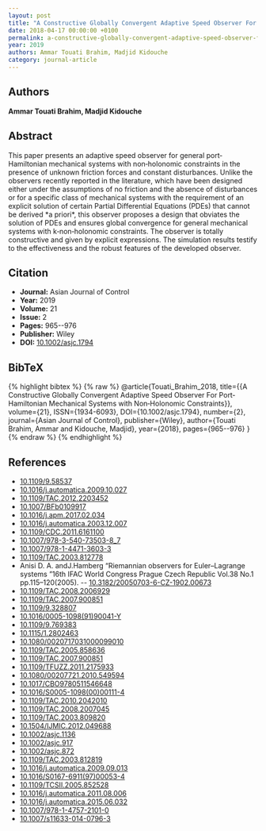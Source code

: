 ```yaml
---
layout: post
title: "A Constructive Globally Convergent Adaptive Speed Observer For Port‐Hamiltonian Mechanical Systems with Non‐Holonomic Constraints"
date: 2018-04-17 00:00:00 +0100
permalink: a-constructive-globally-convergent-adaptive-speed-observer-for-port-hamiltonian-mechanical-systems-with-non-holonomic-constraints
year: 2019
authors: Ammar Touati Brahim, Madjid Kidouche
category: journal-article
---
```

 
## Authors
**Ammar Touati Brahim, Madjid Kidouche**
 
## Abstract
This paper presents an adaptive speed observer for general port‐Hamiltonian mechanical systems with non‐holonomic constraints in the presence of unknown friction forces and constant disturbances. Unlike the observers recently reported in the literature, which have been designed either under the assumptions of no friction and the absence of disturbances or for a specific class of mechanical systems with the requirement of an explicit solution of certain Partial Differential Equations (PDEs) that cannot be derived \*a priori\*, this observer proposes a design that obviates the solution of PDEs and ensures global convergence for general mechanical systems with k‐non‐holonomic constraints. The observer is totally constructive and given by explicit expressions. The simulation results testify to the effectiveness and the robust features of the developed observer.
 
## Citation
- **Journal:** Asian Journal of Control
- **Year:** 2019
- **Volume:** 21
- **Issue:** 2
- **Pages:** 965--976
- **Publisher:** Wiley
- **DOI:** [10.1002/asjc.1794](https://doi.org/10.1002/asjc.1794)
 
## BibTeX
{% highlight bibtex %}
{% raw %}
@article{Touati_Brahim_2018,
  title={{A Constructive Globally Convergent Adaptive Speed Observer For Port‐Hamiltonian Mechanical Systems with Non‐Holonomic Constraints}},
  volume={21},
  ISSN={1934-6093},
  DOI={10.1002/asjc.1794},
  number={2},
  journal={Asian Journal of Control},
  publisher={Wiley},
  author={Touati Brahim, Ammar and Kidouche, Madjid},
  year={2018},
  pages={965--976}
}
{% endraw %}
{% endhighlight %}
 
## References
- [10.1109/9.58537](https://doi.org/10.1109/9.58537)
- [10.1016/j.automatica.2009.10.027](https://doi.org/10.1016/j.automatica.2009.10.027)
- [10.1109/TAC.2012.2203452](https://doi.org/10.1109/TAC.2012.2203452)
- [10.1007/BFb0109917](https://doi.org/10.1007/BFb0109917)
- [10.1016/j.apm.2017.02.034](https://doi.org/10.1016/j.apm.2017.02.034)
- [10.1016/j.automatica.2003.12.007](https://doi.org/10.1016/j.automatica.2003.12.007)
- [10.1109/CDC.2011.6161100](https://doi.org/10.1109/CDC.2011.6161100)
- [10.1007/978-3-540-73503-8_7](https://doi.org/10.1007/978-3-540-73503-8_7)
- [10.1007/978-1-4471-3603-3](https://doi.org/10.1007/978-1-4471-3603-3)
- [10.1109/TAC.2003.812778](https://doi.org/10.1109/TAC.2003.812778)
- Anisi D. A. andJ.Hamberg “Riemannian observers for Euler–Lagrange systems ”16th IFAC World Congress Prague Czech Republic Vol.38 No.1 pp.115–120(2005). -- [10.3182/20050703-6-CZ-1902.00673](https://doi.org/10.3182/20050703-6-CZ-1902.00673)
- [10.1109/TAC.2008.2006929](https://doi.org/10.1109/TAC.2008.2006929)
- [10.1109/TAC.2007.900851](https://doi.org/10.1109/TAC.2007.900851)
- [10.1109/9.328807](https://doi.org/10.1109/9.328807)
- [10.1016/0005-1098(91)90041-Y](https://doi.org/10.1016/0005-1098(91)90041-Y)
- [10.1109/9.769383](https://doi.org/10.1109/9.769383)
- [10.1115/1.2802463](https://doi.org/10.1115/1.2802463)
- [10.1080/0020717031000099010](https://doi.org/10.1080/0020717031000099010)
- [10.1109/TAC.2005.858636](https://doi.org/10.1109/TAC.2005.858636)
- [10.1109/TAC.2007.900851](https://doi.org/10.1109/TAC.2007.900851)
- [10.1109/TFUZZ.2011.2175933](https://doi.org/10.1109/TFUZZ.2011.2175933)
- [10.1080/00207721.2010.549594](https://doi.org/10.1080/00207721.2010.549594)
- [10.1017/CBO9780511546648](https://doi.org/10.1017/CBO9780511546648)
- [10.1016/S0005-1098(00)00111-4](https://doi.org/10.1016/S0005-1098(00)00111-4)
- [10.1109/TAC.2010.2042010](https://doi.org/10.1109/TAC.2010.2042010)
- [10.1109/TAC.2008.2007045](https://doi.org/10.1109/TAC.2008.2007045)
- [10.1109/TAC.2003.809820](https://doi.org/10.1109/TAC.2003.809820)
- [10.1504/IJMIC.2012.049688](https://doi.org/10.1504/IJMIC.2012.049688)
- [10.1002/asjc.1136](https://doi.org/10.1002/asjc.1136)
- [10.1002/asjc.917](https://doi.org/10.1002/asjc.917)
- [10.1002/asjc.872](https://doi.org/10.1002/asjc.872)
- [10.1109/TAC.2003.812819](https://doi.org/10.1109/TAC.2003.812819)
- [10.1016/j.automatica.2009.09.013](https://doi.org/10.1016/j.automatica.2009.09.013)
- [10.1016/S0167-6911(97)00053-4](https://doi.org/10.1016/S0167-6911(97)00053-4)
- [10.1109/TCSII.2005.852528](https://doi.org/10.1109/TCSII.2005.852528)
- [10.1016/j.automatica.2011.08.006](https://doi.org/10.1016/j.automatica.2011.08.006)
- [10.1016/j.automatica.2015.06.032](https://doi.org/10.1016/j.automatica.2015.06.032)
- [10.1007/978-1-4757-2101-0](https://doi.org/10.1007/978-1-4757-2101-0)
- [10.1007/s11633-014-0796-3](https://doi.org/10.1007/s11633-014-0796-3)

